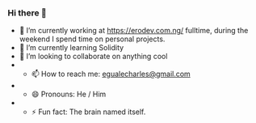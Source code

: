 ### Hi there 👋

- 🔭 I’m currently working at https://erodev.com.ng/ fulltime, during the weekend I spend time on personal projects.
- 🌱 I’m currently learning Solidity
- 👯 I’m looking to collaborate on anything cool
- - 📫 How to reach me: egualecharles@gmail.com
- - 😄 Pronouns: He / Him
- - ⚡ Fun fact: The brain named itself.
<!--
**Charles1403/Charles1403** is a ✨ _special_ ✨ repository because its `README.md` (this file) appears on your GitHub profile.

Here are some ideas to get you started:

- 🔭 I’m currently working on ...
- 🌱 I’m currently learning ...
- 👯 I’m looking to collaborate on ...
- 🤔 I’m looking for help with ...
- 💬 Ask me about ...
- 📫 How to reach me: ...
- 😄 Pronouns: ...
- ⚡ Fun fact: ...
-->
